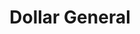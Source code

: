 ---
title: "Dollar General"
url: /jamestown/dollar-general-washington-street/
shop: variety store
---
